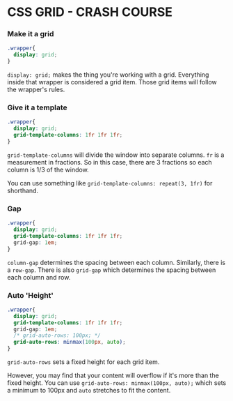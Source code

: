 # CSS GRID - CRASH COURSE

### Make it a grid
```css
.wrapper{
  display: grid;
}
```
`display: grid;` makes the thing you're working with a grid. Everything inside that wrapper is considered a grid item. Those grid items will follow the wrapper's rules.

### Give it a template
```css
.wrapper{
  display: grid;
  grid-template-columns: 1fr 1fr 1fr;
}
```
`grid-template-columns` will divide the window into separate columns. `fr` is a measurement in fractions. So in this case, there are 3 fractions so each column is 1/3 of the window.

You can use something like `grid-template-columns: repeat(3, 1fr)` for shorthand.

### Gap
```css
.wrapper{
  display: grid;
  grid-template-columns: 1fr 1fr 1fr;
  grid-gap: 1em;
}
```
`column-gap` determines the spacing between each column. Similarly, there is a `row-gap`. There is also
`grid-gap` which determines the spacing between each column and row.

### Auto 'Height'
```css
.wrapper{
  display: grid;
  grid-template-columns: 1fr 1fr 1fr;
  grid-gap: 1em;
  /* grid-auto-rows: 100px; */
  grid-auto-rows: minmax(100px, auto);
}
```
`grid-auto-rows` sets a fixed height for each grid item.

However, you may find that your content will overflow if it's more than the fixed height. You can use `grid-auto-rows: minmax(100px, auto);` which sets a minimum to 100px and `auto` stretches to fit the content.